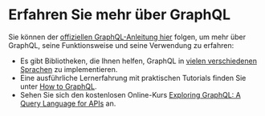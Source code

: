 # Erfahren Sie mehr über GraphQL

Sie können der [offiziellen GraphQL-Anleitung hier](https://graphql.org/learn/) folgen, um mehr über GraphQL, seine Funktionsweise und seine Verwendung zu erfahren:
- Es gibt Bibliotheken, die Ihnen helfen, GraphQL in [vielen verschiedenen Sprachen](https://graphql.org/code/) zu implementieren.
- Eine ausführliche Lernerfahrung mit praktischen Tutorials finden Sie unter [How to GraphQL](https://www.howtographql.com/).
- Sehen Sie sich den kostenlosen Online-Kurs [Exploring GraphQL: A Query Language for APIs](https://www.edx.org/course/exploring-graphql-a-query-language-for-apis) an.
